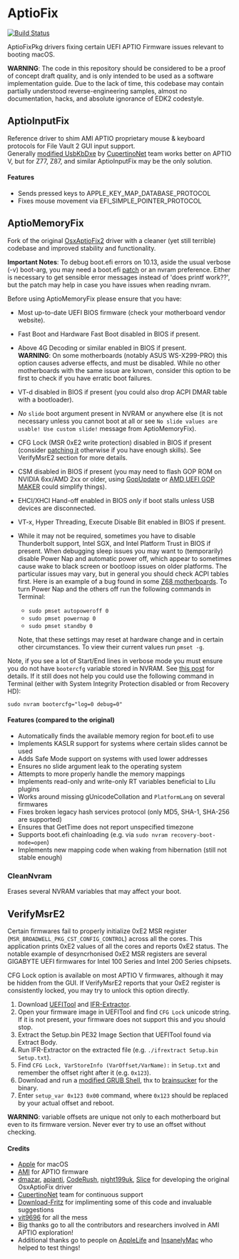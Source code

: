 AptioFix
========

[![Build Status](https://travis-ci.org/acidanthera/AptioFixPkg.svg?branch=master)](https://travis-ci.org/acidanthera/AptioFixPkg)

AptioFixPkg drivers fixing certain UEFI APTIO Firmware issues relevant to booting macOS.

**WARNING**: The code in this repository should be considered to be a proof of concept draft quality, and is only intended to be used as a software implementation guide. Due to the lack of time, this codebase may contain partially understood reverse-engineering samples, almost no documentation, hacks, and absolute ignorance of EDK2 codestyle.

## AptioInputFix 

Reference driver to shim AMI APTIO proprietary mouse & keyboard protocols for File Vault 2 GUI input support.  
Generally [modified UsbKbDxe](https://github.com/CupertinoNet/CupertinoModulePkg) by [CupertinoNet](https://github.com/CupertinoNet) team works better on APTIO V, but for Z77, Z87, and similar AptioInputFix may be the only solution. 

#### Features
- Sends pressed keys to APPLE_KEY_MAP_DATABASE_PROTOCOL
- Fixes mouse movement via EFI_SIMPLE_POINTER_PROTOCOL

## AptioMemoryFix

Fork of the original [OsxAptioFix2](https://sourceforge.net/p/cloverefiboot/code/HEAD/tree/OsxAptioFixDrv/) driver with a cleaner (yet still terrible) codebase and improved stability and functionality.

**Important Notes**:
To debug boot.efi errors on 10.13, aside the usual verbose (-v) boot-arg, you may need a boot.efi [patch](http://www.insanelymac.com/forum/topic/331381-aptiomemoryfix/page-7#entry2572595) or an nvram preference. Either is necessary to get sensible error messages instead of 'does printf work??', but the patch may help in case you have issues when reading nvram.

Before using AptioMemoryFix please ensure that you have:
- Most up-to-date UEFI BIOS firmware (check your motherboard vendor website).
- Fast Boot and Hardware Fast Boot disabled in BIOS if present.
- Above 4G Decoding or similar enabled in BIOS if present.  
**WARNING**: On some motherboards (notably ASUS WS-X299-PRO) this option causes adverse effects, and must be disabled. While no other motherboards with the same issue are known, consider this option to be first to check if you have erratic boot failures.
- VT-d disabled in BIOS if present (you could also drop ACPI DMAR table with a bootloader).
- _No_ `slide` boot argument present in NVRAM or anywhere else (it is not necessary unless you cannot boot at all or see `No slide values are usable! Use custom slide!` message from AptioMemoryFix).
- CFG Lock (MSR 0xE2 write protection) disabled in BIOS if present (consider [patching it](https://github.com/LongSoft/UEFITool/blob/master/UEFIPatch/patches.txt) otherwise if you have enough skills). See VerifyMsrE2 section for more details.
- CSM disabled in BIOS if present (you may need to flash GOP ROM on NVIDIA 6xx/AMD 2xx or older, using [GopUpdate](https://www.win-raid.com/t892f16-AMD-and-Nvidia-GOP-update-No-requests-DIY.html#msg15730) or [AMD UEFI GOP MAKER](http://www.insanelymac.com/forum/topic/299614-asus-eah6450-video-bios-uefi-gop-upgrade-and-gop-uefi-binary-in-efi-for-many-ati-cards/page-1#entry2042163) could simplify things).
- EHCI/XHCI Hand-off enabled in BIOS *only* if boot stalls unless USB devices are disconnected.
- VT-x, Hyper Threading, Execute Disable Bit enabled in BIOS if present.
- While it may not be required, sometimes you have to disable Thunderbolt support, Intel SGX, and Intel Platform Trust in BIOS if present.
When debugging sleep issues you may want to (temporarily) disable Power Nap and automatic power off, which appear to sometimes cause wake to black screen or bootloop issues on older platforms. The particular issues may vary, but in general you should check ACPI tables first. Here is an example of a bug found in some [Z68 motherboards](http://www.insanelymac.com/forum/topic/329624-need-cmos-reset-after-sleep-only-after-login/#entry2534645). To turn Power Nap and the others off run the following commands in Terminal:
    - `sudo pmset autopoweroff 0`
    - `sudo pmset powernap 0`
    - `sudo pmset standby 0`

    Note, that these settings may reset at hardware change and in certain other circumstances. To view their current values run `pmset -g`.

Note, if you see a lot of Start/End lines in verbose mode you must ensure you do not have `bootercfg` variable stored in NVRAM. See [this post](https://www.insanelymac.com/forum/topic/331381-aptiomemoryfix/?page=6&tab=comments#comment-2572819) for details. If it still does not help you could use the following command in Terminal (either with System Integrity Protection disabled or from Recovery HD):
```
sudo nvram bootercfg="log=0 debug=0"
```

#### Features (compared to the original)
- Automatically finds the available memory region for boot.efi to use
- Implements KASLR support for systems where certain slides cannot be used
- Adds Safe Mode support on systems with used lower addresses
- Ensures no slide argument leak to the operating system
- Attempts to more properly handle the memory mappings
- Implements read-only and write-only RT variables beneficial to Lilu plugins
- Works around missing gUnicodeCollation and `PlatformLang` on several firmwares
- Fixes broken legacy hash services protocol (only MD5, SHA-1, SHA-256 are supported)
- Ensures that GetTime does not report unspecified timezone
- Supports boot.efi chainloading (e.g. via `sudo nvram recovery-boot-mode=open`)
- Implements new mapping code when waking from hibernation (still not stable enough)

### CleanNvram

Erases several NVRAM variables that may affect your boot.

## VerifyMsrE2

Certain firmwares fail to properly initialize 0xE2 MSR register (`MSR_BROADWELL_PKG_CST_CONFIG_CONTROL`) across all the cores. This application prints 0xE2 values of all the cores and reports 0xE2 status. The notable example of desyncrhonised 0xE2 MSR registers are several GIGABYTE UEFI firmwares for Intel 100 Series and Intel 200 Series chipsets.

CFG Lock option is available on most APTIO V firmwares, although it may be hidden from the GUI. If VerifyMsrE2 reports that your 0xE2 register is consistently locked, you may try to unlock this option directly.

1. Download [UEFITool](https://github.com/LongSoft/UEFITool/releases) and [IFR-Extractor](https://github.com/LongSoft/Universal-IFR-Extractor/releases).
2. Open your firmware image in UEFITool and find `CFG Lock` unicode string. If it is not present, your firmware does not support this and you should stop.
3. Extract the Setup.bin PE32 Image Section that UEFITool found via Extract Body.
4. Run IFR-Extractor on the extracted file (e.g. `./ifrextract Setup.bin Setup.txt`).
5. Find `CFG Lock, VarStoreInfo (VarOffset/VarName):` in `Setup.txt` and remember the offset right after it (e.g. `0x123`).
6. Download and run a [modified GRUB Shell](http://brains.by/posts/bootx64.7z), thx to [brainsucker](https://geektimes.com/post/258090/) for the binary.
7. Enter `setup_var 0x123 0x00` command, where `0x123` should be replaced by your actual offset and reboot.

**WARNING**: variable offsets are unique not only to each motherboard but even to its firmware version. Never ever try to use an offset without checking.

#### Credits
- [Apple](https://www.apple.com) for macOS
- [AMI](https://ami.com) for APTIO firmware
- [dmazar](https://sourceforge.net/u/dmazar/profile/), [apianti](https://sourceforge.net/u/apianti/), [CodeRush](https://github.com/NikolajSchlej), [night199uk](https://github.com/night199uk), [Slice](https://sourceforge.net/u/slice2009/) for developing the original OsxAptioFix driver
- [CupertinoNet](https://github.com/CupertinoNet) team for continuous support
- [Download-Fritz](https://github.com/Download-Fritz) for implimenting some of this code and invaluable suggestions
- [vit9696](https://github.com/vit9696) for all the mess
- Big thanks go to all the contributors and researchers involved in AMI APTIO exploration!
- Additional thanks go to people on [AppleLife](http://applelife.ru) and [InsanelyMac](http://insanelymac.com) who helped to test things!
